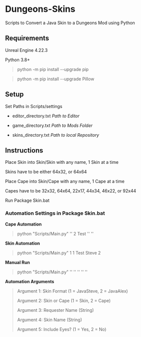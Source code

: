 # Dungeons-Skins
Scripts to Convert a Java Skin to a Dungeons Mod using Python

## Requirements

Unreal Engine 4.22.3

Python 3.8+

> python -m pip install --upgrade pip

> python -m pip install --upgrade Pillow

## Setup

Set Paths in Scripts/settings

* editor_directory.txt *Path to Editor*

* game_directory.txt *Path to Mods Folder*

* skins_directory.txt *Path to local Repository*

## Instructions

Place Skin into Skin/Skin with any name, 1 Skin at a time

Skins have to be either 64x32, or 64x64

Place Cape into Skin/Cape with any name, 1 Cape at a time

Capes have to be 32x32, 64x64, 22x17, 44x34, 46x22, or 92x44

Run Package Skin.bat

### Automation Settings in Package Skin.bat

**Cape Automation**

> python "Scripts/Main.py" '' 2 Test '' ''

**Skin Automation**

> python "Scripts/Main.py" 1 1 Test Steve 2

**Manual Run**

> python "Scripts/Main.py" '' '' '' '' ''

**Automation Arguments**

> Argument 1: Skin Format (1 = JavaSteve, 2 = JavaAlex)
> 
> Argument 2: Skin or Cape (1 = Skin, 2 = Cape)
> 
> Argument 3: Requester Name (String)
> 
> Argument 4: Skin Name (String)
> 
> Argument 5: Include Eyes? (1 = Yes, 2 = No)
